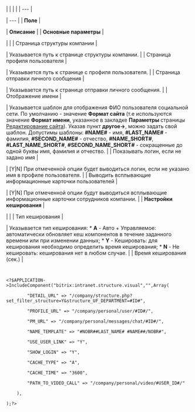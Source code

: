 |  |  |  |
| --- |

| --- |
| **Поле** |

| **Описание** |
| **Основные параметры** |

| |
| Страница структуры компании |

| Указывается путь к странице структуры компании. |
| Страница профиля пользователя |

| Указывается путь к странице с профиля пользователя. |
| Страница отправки личного сообщения |

| Указывается путь к странице отправки личного сообщения. |
| Отображение имени |

| Указывается шаблон для отображения ФИО пользователя социальной сети. По умолчанию - значение **Формат сайта** (т.е используются значение **Формат имени**, указанное в закладке **Параметры** страницы [Редактирование сайта](/user_help/settings/settings/sites/site_edit.php)). Указав пункт **другое->**, можно задать свой шаблон. Допустимы шаблоны: **#NAME#** - имя, **#LAST\_NAME#** - фамилия, **#SECOND\_NAME#** - отчество, **#NAME\_SHORT#**, **#LAST\_NAME\_SHORT#**, **#SECOND\_NAME\_SHORT#** - сокращенные до одной буквы имя, фамилия и отчество. |
| Показывать логин, если не задано имя |

| [Y|N] При отмеченной опции будет выводиться логин, если не указано имя в профиле пользователя. |
| Выводить всплывающие информационные карточки пользователей |

| [Y|N] При отмеченной опции будут выводиться всплывающие информационные карточки сотрудников компании. |
| **Настройки кеширования** |

| |
| Тип кеширования |

| Указывается тип кеширования:  * **A** - Авто + Управляемое: автоматически обновляет кеш компонентов в течение заданного времени или при изменении данных; * **Y** - Кешировать: для кеширования необходимо определить время кеширования; * **N** - Не кешировать: кеширования нет в любом случае. |
| Время кеширования (сек.) |

```


<?$APPLICATION->IncludeComponent("bitrix:intranet.structure.visual","",Array(

		"DETAIL_URL" => "/company/structure.php?set_filter_structure=Y&structure_UF_DEPARTMENT=#ID#",

		"PROFILE_URL" => "/company/personal/user/#ID#/",

		"PM_URL" => "/company/personal/messages/chat/#ID#/",

		"NAME_TEMPLATE" => "#NOBR##LAST_NAME# #NAME##/NOBR#",

		"USE_USER_LINK" => "Y",

		"SHOW_LOGIN" => "Y",

		"CACHE_TYPE" => "A",

		"CACHE_TIME" => "3600",

		"PATH_TO_VIDEO_CALL" => "/company/personal/video/#USER_ID#/"

	),

);?>


```